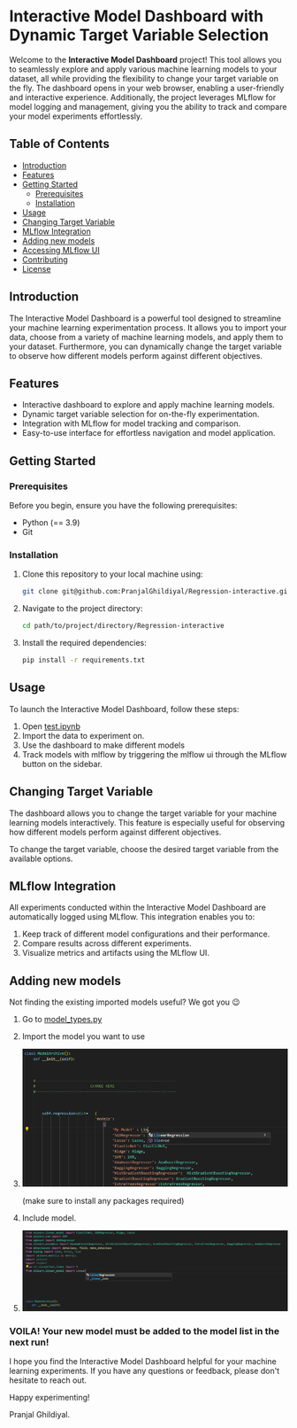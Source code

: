 # Interactive Model Dashboard with Dynamic Target Variable Selection

Welcome to the **Interactive Model Dashboard** project! This tool allows you to seamlessly explore and apply various machine learning models to your dataset, all while providing the flexibility to change your target variable on the fly. The dashboard opens in your web browser, enabling a user-friendly and interactive experience. Additionally, the project leverages MLflow for model logging and management, giving you the ability to track and compare your model experiments effortlessly.

## Table of Contents

- [Introduction](#introduction)
- [Features](#features)
- [Getting Started](#getting-started)
  - [Prerequisites](#prerequisites)
  - [Installation](#installation)
- [Usage](#usage)
- [Changing Target Variable](#changing-target-variable)
- [MLflow Integration](#mlflow-integration)
- [Adding new models](#adding-new-models)
- [Accessing MLflow UI](#accessing-mlflow-ui)
- [Contributing](#contributing)
- [License](#license)

## Introduction

The Interactive Model Dashboard is a powerful tool designed to streamline your machine learning experimentation process. It allows you to import your data, choose from a variety of machine learning models, and apply them to your dataset. Furthermore, you can dynamically change the target variable to observe how different models perform against different objectives.

## Features

- Interactive dashboard to explore and apply machine learning models.
- Dynamic target variable selection for on-the-fly experimentation.
- Integration with MLflow for model tracking and comparison.
- Easy-to-use interface for effortless navigation and model application.

## Getting Started

### Prerequisites

Before you begin, ensure you have the following prerequisites:

- Python (== 3.9)
- Git

### Installation

1. Clone this repository to your local machine using:

   ```bash
   git clone git@github.com:PranjalGhildiyal/Regression-interactive.git
   ```
2. Navigate to the project directory:
   ```bash
   cd path/to/project/directory/Regression-interactive
   ```
3. Install the required dependencies:
   ```bash
   pip install -r requirements.txt
   ```

## Usage
To launch the Interactive Model Dashboard, follow these steps:
1. Open [test.ipynb](example.py)
2. Import the data to experiment on.
3. Use the dashboard to make different models
4. Track models with mlflow by triggering the mlflow ui through the MLflow button on the sidebar.

## Changing Target Variable
The dashboard allows you to change the target variable for your machine learning models interactively. This feature is especially useful for observing how different models perform against different objectives.

To change the target variable, choose the desired target variable from the available options.

## MLflow Integration
All experiments conducted within the Interactive Model Dashboard are automatically logged using MLflow. This integration enables you to:

1. Keep track of different model configurations and their performance.
2. Compare results across different experiments.
3. Visualize metrics and artifacts using the MLflow UI.

## Adding new models
Not finding the existing imported models useful? We got you 😉
1. Go to [model_types.py](config/model_types.py)
2. Import the model you want to use
3. 
   ![Import Image](https://github.com/PranjalGhildiyal/Regression-interactive/blob/main/Attachments/import_model.png)
   
   (make sure to install any packages required)
5. Include model.
6. 
   ![Model_Inclusion](https://github.com/PranjalGhildiyal/Regression-interactive/blob/main/Attachments/model_inclusion.png)

### VOILA! Your new model must be added to the model list in the next run!


I hope you find the Interactive Model Dashboard helpful for your machine learning experiments. If you have any questions or feedback, please don't hesitate to reach out.

Happy experimenting!

Pranjal Ghildiyal.
